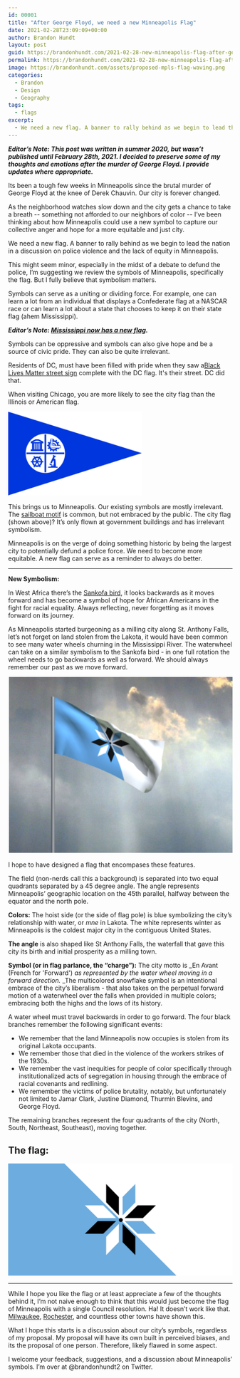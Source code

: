 ```yaml
---
id: 00001
title: "After George Floyd, we need a new Minneapolis Flag"
date: 2021-02-28T23:09:09+00:00
author: Brandon Hundt
layout: post
guid: https://brandonhundt.com/2021-02-28-new-minneapolis-flag-after-george-floyd/
permalink: https://brandonhundt.com/2021-02-28-new-minneapolis-flag-after-george-floyd/
image: https://brandonhundt.com/assets/proposed-mpls-flag-waving.png
categories:
  - Brandon
  - Design
  - Geography
tags:
  - flags
excerpt:
  - We need a new flag. A banner to rally behind as we begin to lead the nation in a discussion on police violence and the lack of equity in Minneapolis.
---
```

**_Editor’s Note: This post was written in summer 2020, but wasn’t published until February 28th, 2021. I decided to preserve some of my thoughts and emotions after the murder of George Floyd. I provide updates where appropriate._**

Its been a tough few weeks in Minneapolis since the brutal murder of George Floyd at the knee of Derek Chauvin. Our city is forever changed.

As the neighborhood watches slow down and the city gets a chance to take a breath -- something not afforded to our neighbors of color -- I’ve been thinking about how Minneapolis could use a new symbol to capture our collective anger and hope for a more equitable and just city.

We need a new flag. A banner to rally behind as we begin to lead the nation in a discussion on police violence and the lack of equity in Minneapolis.

This might seem minor, especially in the midst of a debate to defund the police, I’m suggesting we review the symbols of Minneapolis, specifically the flag. But I fully believe that symbolism matters.

Symbols can serve as a uniting or dividing force. For example, one can learn a lot from an individual that displays a Confederate flag at a NASCAR race or can learn a lot about a state that chooses to keep it on their state flag (ahem Mississippi).

**_Editor’s Note: [Mississippi now has a new flag](https://www.cnn.com/2021/01/12/politics/mississippi-new-state-flag-flown/index.html)._**

Symbols can be oppressive and symbols can also give hope and be a source of civic pride. They can also be quite irrelevant.

Residents of DC, must have been filled with pride when they saw a[Black Lives Matter street sign](https://www.sohh.com/wp-content/uploads/2020/06/Black-Lives-Matter-Plaza.jpg) complete with the DC flag. It's their street. DC did that.

When visiting Chicago, you are more likely to see the city flag than the Illinois or American flag.

![Current flag of Minneapolis](/wp-content/uploads/2015/06/Flag_of_Minneapolis_Minnesota.svg_-300x188.png "Current flag of Minneapolis")

This brings us to Minneapolis. Our existing symbols are mostly irrelevant. The [sailboat motif](https://www.startribune.com/the-story-behind-minneapolis-original-sailboat-logo/296720411/) is common, but not embraced by the public. The city flag (shown above)? It’s only flown at government buildings and has irrelevant symbolism.

Minneapolis is on the verge of doing something historic by being the largest city to potentially defund a police force. We need to become more equitable. A new flag can serve as a reminder to always do better.

---

**New Symbolism:**

In West Africa there’s the [Sankofa bird](https://cola.siu.edu/africanastudies/about-us/sankofa.php), it looks backwards as it moves forward and has become a symbol of hope for African Americans in the fight for racial equality. Always reflecting, never forgetting as it moves forward on its journey.

As Minneapolis started burgeoning as a milling city along St. Anthony Falls, let’s not forget on land stolen from the Lakota,  it would have been common to see many water wheels churning in the Mississippi River. The waterwheel can take on a similar symbolism to the Sankofa bird - in one full rotation the wheel needs to go backwards as well as forward. We should always remember our past as we move forward.

![Proposed new flag for Minneapolis](/assets/proposed-mpls-flag-waving.png "Proposed new flag for Minneapolis")

I hope to have designed a flag that encompases these features.

The field (non-nerds call this a background) is separated into two equal quadrants separated by a 45 degree angle. The angle represents Minneapolis’ geographic location on the 45th parallel, halfway between the equator and the north pole.

**Colors:** The hoist side (or the side of flag pole) is blue symbolizing the city’s relationship with water, or _mne_ in Lakota. The white represents winter as Minneapolis is the coldest major city in the contiguous United States.

**The angle** is also shaped like St Anthony Falls, the waterfall that gave this city its birth and initial prosperity as a milling town.

**Symbol (or in flag parlance, the “charge”):**
The city motto is _En Avant (French for 'Forward') _as represented by the water wheel moving in a forward direction._ _The multicolored snowflake symbol is an intentional embrace of the city’s liberalism - that also takes on the perpetual forward motion of a waterwheel over the falls when provided in multiple colors; embracing both the highs and the lows of its history.

A water wheel must travel backwards in order to go forward. The four black branches remember the following significant events:

*   We remember that the land Minneapolis now occupies is stolen from its original Lakota occupants.
*   We remember those that died in the violence of the workers strikes of the 1930s.
*   We remember the vast inequities for people of color specifically through institutionalized acts of segregation in housing through the embrace of racial covenants and redlining.
*   We remember the victims of police brutality, notably, but unfortunately not limited to Jamar Clark, Justine Diamond, Thurmin Blevins, and George Floyd.

The remaining branches represent the four quadrants of the city (North, South, Northeast, Southeast), moving together.

## The flag:

![Proposed new flag for Minneapolis](/assets/mpls-concept-after-floyd.png "Proposed new flag for Minneapolis")

---

While I hope you like the flag or at least appreciate a few of the thoughts behind it, I’m not naive enough to think that this would just become the flag of Minneapolis with a single Council resolution. Ha! It doesn’t work like that. [Milwaukee](https://urbanmilwaukee.com/2019/02/14/city-hall-council-will-now-make-flag-decision/), [Rochester](https://www.rochesterflag.com/), and countless other towns have shown this.

What I hope this starts is a discussion about our city’s symbols, regardless of my proposal. My proposal will have its own built in perceived biases, and its the proposal of one person. Therefore, likely flawed in some aspect.

I welcome your feedback, suggestions, and a discussion about Minneapolis’ symbols. I’m over at @brandonhundt2 on Twitter.
